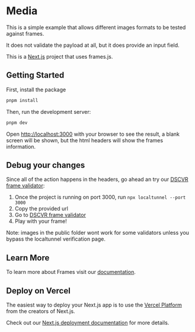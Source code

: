 # Media

This is a simple example that allows different images formats to be tested against frames.

It does not validate the payload at all, but it does provide an input field.

This is a [Next.js](https://nextjs.org/) project that uses frames.js.

## Getting Started

First, install the package

```bash
pnpm install
```

Then, run the development server:

```bash
pnpm dev
```

Open [http://localhost:3000](http://localhost:3000) with your browser to see the result, a blank screen will be shown, but the html headers will show the frames information.

## Debug your changes

Since all of the action happens in the headers, go ahead an try our [DSCVR frame validator](https://dscvr.one/dev/frames):

1. Once the project is running on port 3000, run `npx localtunnel --port 3000`
2. Copy the provided url
3. Go to [DSCVR frame validator](https://dscvr.one/dev/frames)
4. Play with your frame!

Note: images in the public folder wont work for some validators unless you bypass the localtunnel verification page.

## Learn More

To learn more about Frames visit our [documentation](https://docs.dscvr.one/).

## Deploy on Vercel

The easiest way to deploy your Next.js app is to use the [Vercel Platform](https://vercel.com/new?utm_medium=default-template&filter=next.js&utm_source=create-next-app&utm_campaign=create-next-app-readme) from the creators of Next.js.

Check out our [Next.js deployment documentation](https://nextjs.org/docs/deployment) for more details.
